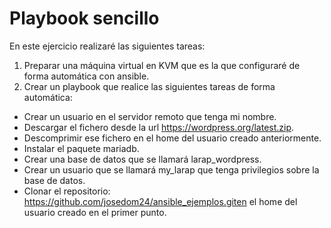 # Playbook sencillo

En este ejercicio realizaré las siguientes tareas:

1. Preparar una máquina virtual en KVM que es la que configuraré de forma automática con ansible.
2. Crear un playbook que realice las siguientes tareas de forma automática:
- Crear un usuario en el servidor remoto que tenga mi nombre.
- Descargar el fichero desde la url https://wordpress.org/latest.zip.
- Descomprimir ese fichero en el home del usuario creado anteriormente.
- Instalar el paquete mariadb.
- Crear una base de datos que se llamará larap_wordpress.
- Crear un usuario que se llamará my_larap que tenga privilegios sobre la base de datos.
- Clonar el repositorio: https://github.com/josedom24/ansible_ejemplos.giten el home del usuario creado en el primer punto.

